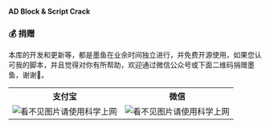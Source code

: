 #### AD Block & Script Crack

### 💰 捐赠
本库的开发和更新等，都是墨鱼在业余时间独立进行，并免费开源使用，如果您认可我的脚本，并且觉得对你有所帮助，欢迎通过微信公众号或下面二维码捐赠墨鱼，谢谢🌹。

<table width="100%">
    <tr>
        <th>支付宝</th>
        <th>微信</th>
    </tr>
    <tr>
        <td><img alt="看不见图片请使用科学上网" src="https://raw.githubusercontent.com/ddgksf2013/Cuttlefish/master/Icon/alipay.jpg"></td>
        <td><img alt="看不见图片请使用科学上网" src="https://raw.githubusercontent.com/ddgksf2013/Cuttlefish/master/Icon/wechat.jpg"></td>
    </tr>
</table>


